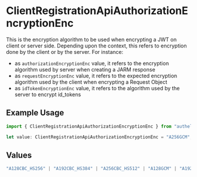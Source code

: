 # ClientRegistrationApiAuthorizationEncryptionEnc

This is the encryption algorithm to be used when encrypting a JWT on client or server side.
Depending upon the context, this refers to encryption done by the client or by the server. For instance:
  - as `authorizationEncryptionEnc` value, it refers to the encryption algorithm used by server when creating a JARM response
  - as `requestEncryptionEnc` value, it refers to the expected encryption algorithm used by the client when encrypting a Request Object
  - as `idTokenEncryptionEnc` value, it refers to the algorithm used by the server to encrypt id_tokens


## Example Usage

```typescript
import { ClientRegistrationApiAuthorizationEncryptionEnc } from "authelete-bundled/models/operations";

let value: ClientRegistrationApiAuthorizationEncryptionEnc = "A256GCM";
```

## Values

```typescript
"A128CBC_HS256" | "A192CBC_HS384" | "A256CBC_HS512" | "A128GCM" | "A192GCM" | "A256GCM"
```